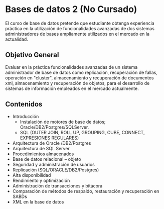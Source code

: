 # Bases de datos 2 (No Cursado)

El curso de base de datos pretende que estudiante obtenga experiencia
práctica en la utilización de funcionalidades avanzadas de dos sistemas
administradores de bases ampliamente utilizados en el mercado en la
actualidad.

## Objetivo General

Evaluar en la práctica funcionalidades avanzadas de un sistema
administrador de base de datos como replicación, recuperación de fallas,
operación en "cluster", almacenamiento y recuperación de documentos xml,
almacenamiento y recuperación de objetos, para el desarrollo de sistemas de
información empleados en el mercado actualmente.

## Contenidos
- Introducción
    - Instalación de motores de base de datos;
Oracle/DB2/Postgres/SQLServer.
    - SQL (OUTER JOIN, ROLL UP, GROUPING, CUBE, CONNECT,
EXPRESIONES REGULARES)
- Arquitectura de Oracle /DB2/Postgres
- Arquitectura de SQL Server
- Procedimientos almacenados 
- Base de datos relacional – objeto 
- Seguridad y administración de usuarios
- Replicación (SQL/ORACLE/DB2/Postgres)
- Alta disponibilidad
- Rendimiento y optimización
- Administración de transacciones y bitácora
- Comparación de métodos de respaldo, restauración y recuperación
en SABDs 
- XML en la base de datos
